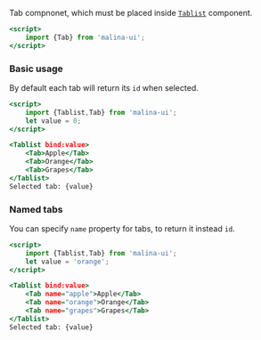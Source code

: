 Tab compnonet, which must be placed inside [`Tablist`](#tablist) component.

```htm
<script>
    import {Tab} from 'malina-ui';
</script>
```

### Basic usage

By default each tab will return its `id` when selected.

```htm example
<script>
    import {Tablist,Tab} from 'malina-ui';
    let value = 0;
</script>

<Tablist bind:value>
    <Tab>Apple</Tab>
    <Tab>Orange</Tab>
    <Tab>Grapes</Tab>
</Tablist>
Selected tab: {value}
```

### Named tabs

You can specify `name` property for tabs, to return it instead `id`.

```htm example
<script>
    import {Tablist,Tab} from 'malina-ui';
    let value = 'orange';
</script>

<Tablist bind:value>
    <Tab name="apple">Apple</Tab>
    <Tab name="orange">Orange</Tab>
    <Tab name="grapes">Grapes</Tab>
</Tablist>
Selected tab: {value}
```